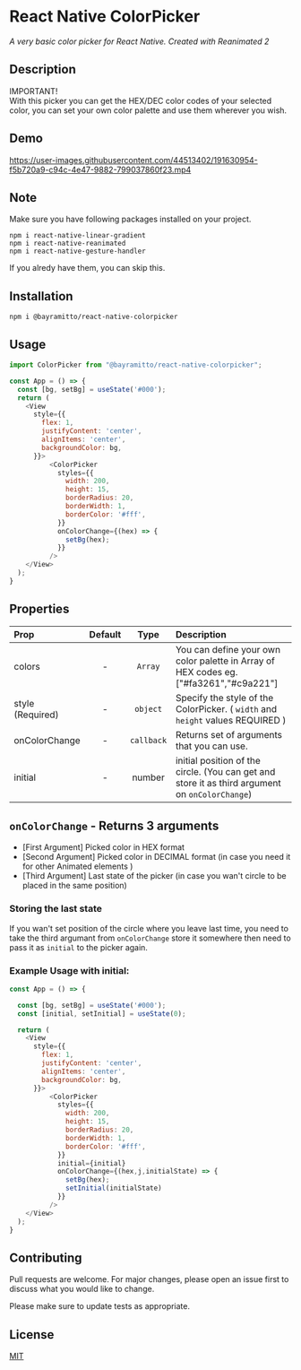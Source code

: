 # React Native ColorPicker

*A very basic color picker for React Native. Created with Reanimated 2*

## Description
IMPORTANT! <br>
With this picker you can get the HEX/DEC color codes of your selected color, you can set your own color palette and use them wherever you wish.

## Demo
https://user-images.githubusercontent.com/44513402/191630954-f5b720a9-c94c-4e47-9882-799037860f23.mp4

## Note
Make sure you have following packages installed on your project.
```
npm i react-native-linear-gradient
npm i react-native-reanimated
npm i react-native-gesture-handler
```
If you alredy have them, you can skip this.
## Installation

```
npm i @bayramitto/react-native-colorpicker 
```

## Usage

```javascript
import ColorPicker from "@bayramitto/react-native-colorpicker";
```

```javascript
const App = () => {
  const [bg, setBg] = useState('#000');
  return (
    <View
      style={{
        flex: 1,
        justifyContent: 'center',
        alignItems: 'center',
        backgroundColor: bg,
      }}>
          <ColorPicker
            styles={{
              width: 200,
              height: 15,
              borderRadius: 20,
              borderWidth: 1,
              borderColor: '#fff',
            }}
            onColorChange={(hex) => {
              setBg(hex);
            }}
          />
    </View>
  );
}
```

## Properties

| Prop  | Default  | Type | Description |
| :------------ |:---------------:| :---------------:| :-----|
| colors | - | `Array`   | You can define your own color palette in Array of HEX codes eg. ["#fa3261","#c9a221"] 
| style (Required) | - | `object` | Specify the style of the ColorPicker. ( `width` and `height` values REQUIRED ) |
| onColorChange| - |`callback`| Returns set of arguments that you can use.
initial| - | number | initial position of the circle. (You can get and store it as third argument on `onColorChange`)

## `onColorChange` - Returns 3 arguments 
  - [First Argument] Picked color in HEX format 
  - [Second Argument] Picked color in DECIMAL format (in case you need it for other Animated elements )
  - [Third Argument] Last state of the picker (in case you wan't circle to be placed in the same position)



### Storing the last state
If you wan't set position of the circle where you leave last time, you need to take the third argumant from `onColorChange` store it somewhere then need to pass it as `initial` to the picker again.


### Example Usage with initial:
```javascript
const App = () => {

  const [bg, setBg] = useState('#000');
  const [initial, setInitial] = useState(0);

  return (
    <View
      style={{
        flex: 1,
        justifyContent: 'center',
        alignItems: 'center',
        backgroundColor: bg,
      }}>
          <ColorPicker
            styles={{
              width: 200,
              height: 15,
              borderRadius: 20,
              borderWidth: 1,
              borderColor: '#fff',
            }}
            initial={initial}
            onColorChange={(hex,j,initialState) => {
              setBg(hex);
              setInitial(initialState)
            }}
          />
    </View>
  );
}
```
## Contributing
Pull requests are welcome. For major changes, please open an issue first to discuss what you would like to change.

Please make sure to update tests as appropriate.

## License
[MIT](https://choosealicense.com/licenses/mit/)
